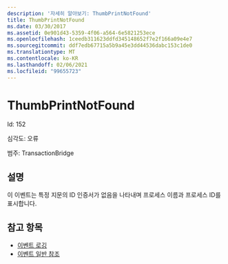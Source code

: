 ```yaml
---
description: '자세히 알아보기: ThumbPrintNotFound'
title: ThumbPrintNotFound
ms.date: 03/30/2017
ms.assetid: 0e901d43-5359-4f06-a564-6e5821253ece
ms.openlocfilehash: 1ceedb311623ddfd345148652f7e2f166a09e4e7
ms.sourcegitcommit: ddf7edb67715a5b9a45e3dd44536dabc153c1de0
ms.translationtype: MT
ms.contentlocale: ko-KR
ms.lasthandoff: 02/06/2021
ms.locfileid: "99655723"
---
```

# <a name="thumbprintnotfound"></a>ThumbPrintNotFound

Id: 152  
  
 심각도: 오류  
  
 범주: TransactionBridge  
  
## <a name="description"></a>설명  

 이 이벤트는 특정 지문의 ID 인증서가 없음을 나타내며 프로세스 이름과 프로세스 ID를 표시합니다.  
  
## <a name="see-also"></a>참고 항목

- [이벤트 로깅](index.md)
- [이벤트 일반 참조](events-general-reference.md)
